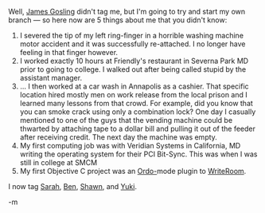 <p>Well, <a target="_blank" href="http://blogs.sun.com/jag/">James Gosling</a> didn't tag me, but I'm going to try and start my own branch — so here now are 5 things about me that you didn't know:</p>
<ol>
<li>I severed the tip of my left ring-finger in a horrible washing machine motor accident and it was successfully re-attached.  I no longer have feeling in that finger however.</li>
<li>I worked exactly 10 hours at Friendly's restaurant in Severna Park MD prior to going to college.  I walked out after being called stupid by the assistant manager.  </li>

<li>... I then worked at a car wash in Annapolis as a cashier.  That specific location hired mostly men on work release from the local prison and I learned many lessons from that crowd.  For example, did you know that you can smoke crack using only a combination lock?  One day I casually mentioned to one of the guys that the vending machine could be thwarted by attaching tape to a dollar bill and pulling it out of the feeder after receiving credit.  The next day the machine was empty.</li>
<li>My first computing job was with Veridian Systems in California, MD writing the operating system for their PCI Bit-Sync.  This was when I was still in college at SMCM</li>
<li>My first Objective C project was an <a target="_blank" href="http://newark.pardey.org/book/cryptonomicon/slide61.html">Ordo-</a>mode plugin to <a target="_blank" href="http://www.hogbaysoftware.com/product/writeroom">WriteRoom</a>.</li>
</ol>
<p>I now tag <a target="_blank" href="http://m00se.wordpress.com/">Sarah</a>, <a target="_blank" href="http://damnthatscool.com/">Ben</a>, <a target="_blank" href="http://www.digitaldistortion.org/">Shawn</a>, and <a target="_blank" href="http://www.modus-tollens.com">Yuki</a>.  </p>

<p>-m</p>
